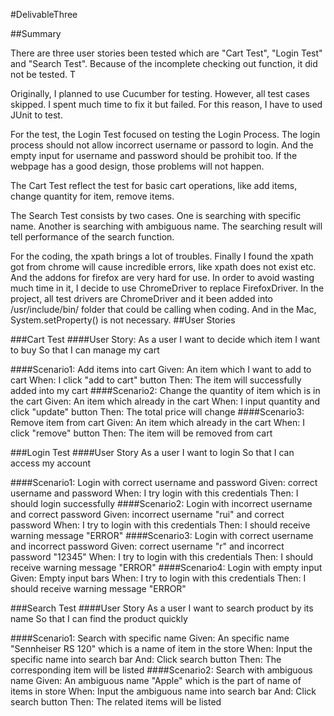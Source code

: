 #DelivableThree

##Summary

There are three user stories been tested which are "Cart Test", "Login Test" and "Search Test". Because of the incomplete
checking out function, it did not be tested. T

Originally, I planned to use Cucumber for testing. However, all test cases skipped. I spent much time to fix it but failed. For this reason, I have to used JUnit to test. 

For the test, the Login Test focused on testing the Login Process. The login process should not allow incorrect username or passord to login. And the empty input for username and password should be prohibit too. If the webpage has a good design, those problems will not happen.

The Cart Test reflect the test for basic cart operations, like add items, change quantity for item, remove items. 

The Search Test consists by two cases. One is searching with specific name. Another is searching with ambiguous name. The searching result will tell performance of the search function.

For the coding, the xpath brings a lot of troubles. Finally I found the xpath got from chrome will cause incredible errors, like xpath does not exist etc. And the addons for firefox are very hard for use. In order to avoid wasting much time in it, I decide to use ChromeDriver to replace FirefoxDriver. In the project, all test drivers are ChromeDriver and it been added into /usr/include/bin/ folder that could be calling when coding. And in the Mac, System.setProperty() is not necessary.
##User Stories

###Cart Test
####User Story:
	As a user
	I want to decide which item I want to buy
	So that I can manage my cart
	
####Scenario1: Add items into cart
    Given: An item which I want to add to cart
    When: I click "add to cart" button
    Then: The item will successfully added into my cart
####Scenario2: Change the quantity of item which is in the cart
    Given: An item which already in the cart
    When: I input quantity and click "update" button
    Then: The total price will change 
####Scenario3: Remove item from cart
    Given: An item which already in the cart
    When: I click "remove" button
    Then: The item will be removed from cart 

###Login Test
####User Story
	As a user
    I want to login
    So that I can access my account

####Scenario1: Login with correct username and password
    Given: correct username and password
    When: I try login with this credentials
    Then: I should login successfully
####Scenario2: Login with incorrect username and correct password
    Given: incorrect username "rui" and correct password
    When: I try to login with this credentials
    Then: I should receive warning message "ERROR"
####Scenario3: Login with correct username and incorrect password
    Given: correct username "r" and incorrect password "12345"
    When: I try to login with this credentials
    Then: I should receive warning message "ERROR"
####Scenario4: Login with empty input
    Given: Empty input bars
    When: I try to login with this credentials
    Then: I should receive warning message "ERROR"
	
###Search Test
####User Story
	As a user
    I want to search product by its name
    So that I can find the product quickly

####Scenario1: Search with specific name 
    Given: An specific name "Sennheiser RS 120" which is a name of item in the store
    When: Input the specific name into search bar
    And: Click search button
    Then: The corresponding item will be listed
####Scenario2: Search with ambiguous name 
    Given: An ambiguous name "Apple" which is the part of name of items in store
    When: Input the ambiguous name into search bar
    And: Click search button
    Then: The related items will be listed

	
	
	
